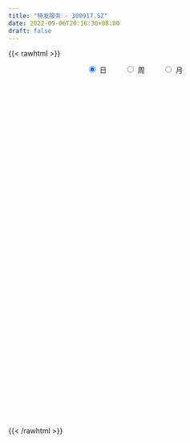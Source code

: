 ```yaml
---
title: "特发服务 - 300917.SZ"
date: 2022-09-06T20:16:30+08:00
draft: false
---
```

{{< rawhtml >}}
    <div style="text-align: center">
        <label style="padding: 1rem;"><input style="margin-right: .5rem" type="radio" name="period" value="D" checked onclick="period_change(this)">日</label>
        <label style="padding: 1rem;"><input style="margin-right: .5rem" type="radio" name="period" value="W" onclick="period_change(this)">周</label>
        <label style="padding: 1rem;"><input style="margin-right: .5rem" type="radio" name="period" value="M" onclick="period_change(this)">月</label>
    </div>
    <div id="chart" style="height: 700px;"></div> 
    <script type="text/javascript">
        const D_v = [149852.72,125449.83,133737.0,166623.01,132552.68,150140.14,136736.15,92872.8,77344.9,71002.06,79070.12,82969.27,68356.64,53607.72,44166.49,32306.89,52318.57,39764.87,59816.01,54513.5,84319.67,58127.3,42426.24,26693.06,22911.86,19265.62,17609.65,18397.94,24269.58,31332.61,26311.81,21229.95,19547.05,29163.17,16478.02,13201.87,12111.95,19483.02,16886.35,16068.05,19107.8,13057.42,77262.16,95841.38,58602.09,44406.58,32228.72,41793.55,26803.06,40411.39,51395.95,37133.13,18996.76,30351.14,20124.13,37331.69,45916.11,33187.83,30072.59,33635.73,21796.41,14360.79,10352.55,14223.94,14378.22,22966.81,28866.59,20667.44,26605.0,16814.11,33209.76,41438.41,23997.59,17831.0,12366.33,9406.86,13297.12,15045.39,10295.15,24108.52,31590.65,12586.83,20628.81,15912.7,8027.22,6696.0,7298.67,7547.48,7490.35,9867.22,13547.0,4881.0,4611.35,16891.04,18284.18,11247.96,7185.78,8822.0,7927.0,5881.0,5745.3,5248.87,6776.11,7774.66,12929.0,7900.47,5597.52,6845.92,5209.62,5012.32,4414.09,10620.18,6992.64,10461.8,11159.34,10363.06,5504.06,5443.66,5205.4,25535.91,16597.19,16922.59,10066.3,5782.09,5368.17,7689.0,6545.7,12192.21,10954.31,4432.95,7443.74,6230.12,9424.02,5460.67,8322.87,5238.18,6944.2,5658.62,5078.11,7434.88,4739.8,3657.03,11775.02,6665.9,7085.5,10006.56,6336.2,3957.21,3861.33,5937.29,17932.65,11056.82,32251.74,30607.41,24244.67,16430.03,45813.58,33795.92,19630.36,11409.52,15880.8,13144.22,8837.37,10144.99,7186.64,7120.56,5254.8,5022.59,7104.4,7050.83,8550.51,15100.13,19382.03,11079.28,10135.31,14732.38,9751.35,7860.17,6852.55,9899.36,11129.26,5456.26,6149.8,5337.91,5522.94,9884.49,6705.85,5890.06,8230.01,6057.61,4758.1,5737.65,5556.72,13807.54,8491.98,7412.63,9494.13,8898.53,6783.07,2435.8,7782.71,34064.33,23796.15,14381.11,5977.58,5077.5,6190.16,4445.06,5045.72,4745.41,3631.82,5264.41,6311.68,8550.21,11711.54,80287.74,98850.72,66987.19,48763.59,38240.09,32534.97,64306.3,40755.54,33121.03,55935.24,38156.55,25059.71,25433.23,22597.3,25401.35,52911.91,30887.81,43993.96,73852.65,58592.83,35450.93,28460.01,31834.49,26346.84,37515.55,30543.16,22105.28,26407.27,81753.07,108655.13,74223.04,48081.36,41173.77,31439.92,19574.24,36779.44,40637.95,37429.46,50878.63,37912.47,64317.55,49573.96,40951.27,28544.63,51879.2,35832.35,21084.95,36050.91,24955.7,38744.58,31269.67,15132.55,15208.94,12009.09,14308.0,12558.25,11092.65,11803.74,23868.27,19207.34,61202.13,42744.3,21018.29,21228.27,17775.5,28485.74,34162.89,27884.14,17550.7,33189.49,13751.54,10553.85,10387.49,14842.21,23773.82,17765.22,18131.85,17354.29,16646.85,14123.42,12758.36,11339.7,13768.03,19427.07,84036.17,110836.28,96841.25,167248.58,200973.47,162229.41,131765.52,159634.52,119832.56,193736.43,224277.89,174877.55,159327.57,117188.69,136019.05,120350.44,112300.51,111677.28,128978.68,120918.7,121467.47,97535.29,107973.34,71897.61,67128.27,66985.16,86945.17,83242.16,142555.09,136337.14,122906.91,82459.58,68316.89,90993.89,107477.63,80230.82,150393.14,181494.07,119435.25,93591.38,146042.34,99757.06,76663.25,93027.23,62091.0,66608.56,85657.0,68182.65,78805.52,99299.36,78551.59,53143.95,93073.37,69594.6,96839.19,58999.7,62172.16,48124.34,79041.43,70470.45,74813.32,93121.54,135791.16,93498.43,100833.38,89742.35,85573.68,78568.25,201614.5,155129.62,101913.18,75645.99,79167.71,80856.7,65180.09,49598.1,47038.78,62020.08,105991.71,82693.43,90080.76,62194.17,48817.44,42864.48,40638.21,66695.22,69949.55,102637.39,73241.96,63999.6,46651.67,51771.36,46488.85,28851.86,29676.53,26125.59,37469.97,33316.33,28785.24,28808.85,44333.96,28484.24,72403.47,51583.64,50884.8,44995.78,54849.8,39093.34,29992.51,24412.68,25033.54,22754.43,24325.06,33829.71,84073.13,53070.65,35700.7,73793.91]
const D_histogram = [0.0,-0.5552136752,-0.7579683931,0.0013453566,-0.1503305985,0.2099859449,-0.0541518237,-0.2866442709,-0.5292189199,-0.5599740127,-0.4965576659,-0.3865199457,-0.4972080829,-0.5370052241,-0.6630761811,-0.7221444968,-0.7108619473,-0.6257381414,-0.4431231991,-0.2169001837,0.0948521557,0.1660470208,0.1104342863,0.0635202838,-0.0305101789,-0.1222701361,-0.1347659608,-0.188515788,-0.1308584104,0.0258114345,0.0473683692,0.0423515645,-0.0378669345,-0.0817950028,-0.1987669253,-0.2643153463,-0.2718959224,-0.1304453726,0.0136961,0.1047117692,0.233362383,0.276217631,0.7397780324,0.8979532485,0.8696967627,0.7368510676,0.6413764662,0.5900992211,0.5161747976,0.4581959304,0.4256081653,0.2214112001,0.1100292526,0.1389912034,0.1085786949,0.2012042096,0.3407445171,0.3752395742,0.3501652417,0.4133529314,0.3495557466,0.2342416137,0.1483082733,0.1060168167,0.0898637183,0.0766957051,0.1469626024,0.1621218055,0.2066704117,0.1998248241,0.2959632147,0.308622284,0.2669529335,0.1621750397,0.0306230539,-0.0560008469,-0.1870154623,-0.1592314336,-0.1070375453,0.0422031567,0.1964880398,0.2866865626,0.3364406373,0.4085240393,0.3584288037,0.2909994058,0.156864554,0.0341809551,-0.0794390852,-0.0772182624,-0.1893168091,-0.2780540867,-0.3168691752,-0.2380359031,-0.2115828708,-0.1461130928,-0.119275991,-0.0960900877,-0.1355395469,-0.194001764,-0.2251360624,-0.2057258536,-0.1411440652,-0.1604415992,-0.2149813639,-0.2684777498,-0.2528098649,-0.2897627823,-0.2658405789,-0.2643997701,-0.2254686419,-0.7701958828,-1.101606039,-1.3024036872,-1.317220277,-1.2282812136,-1.1253125493,-1.0157451989,-0.8722853475,-0.6652513729,-0.5113083298,-0.3267086207,-0.2230855533,-0.1298301702,-0.041922153,0.024719795,0.0629955808,0.1304815472,0.1269250998,0.1336209814,0.186292394,0.2288567664,0.2048974389,0.2344814723,0.2400188049,0.2628319889,0.251920555,0.2147635885,0.2111161949,0.2371164513,0.2376762094,0.2363973632,0.3036937874,0.3318943434,0.2465635697,0.1029192429,0.0014963934,-0.0362406773,-0.0434870759,0.011614307,0.1654204051,0.22459593,0.4148505645,0.5365833712,0.6230798459,0.6145279104,0.7228622513,0.6641975584,0.56049664,0.4435755791,0.3056176399,0.2650324037,0.1848937118,0.0582162072,0.0071562362,0.0061522079,0.002099347,-0.0132294399,-0.0456410487,-0.0984439235,-0.0927503609,-0.016656072,0.0976984726,0.1436626292,0.139556826,0.1499140147,0.1397337524,0.1022181358,0.0863171484,0.108851326,0.057681875,0.0056251707,-0.0589496319,-0.1221074702,-0.1635572677,-0.1384392843,-0.1562002402,-0.2135897,-0.1825558921,-0.20069547,-0.1640083252,-0.1219478407,-0.0733409742,0.0325095119,0.085015097,0.0781645765,0.1089584283,0.0817123608,0.0263499841,-0.0106078349,0.0176238412,0.1254000388,0.0875591215,-0.007858832,-0.0692510606,-0.0887097356,-0.105551917,-0.094741773,-0.0982210923,-0.0674926783,-0.0397548834,-0.0292948883,0.0100592835,0.050759765,0.1111146381,0.4535109493,0.7175773902,0.8347450963,0.8377549576,0.7422568096,0.5710993978,0.583552752,0.4800015039,0.3897617351,0.4246647805,0.3539651801,0.2716676264,0.1296361444,0.0606992667,0.005952395,0.1097365257,0.039159982,0.0205376607,0.2370724605,0.238110589,0.1851690658,0.0528841392,-0.1357193441,-0.2345541747,-0.2452428292,-0.3584698762,-0.4768829424,-0.5631724117,-0.2438053127,0.1075023409,0.1634164314,0.0921449482,0.0557248986,-0.0030174748,-0.0911719211,-0.0812513722,-0.0452938946,0.0109448986,0.0781989049,-0.0064236871,0.0409347551,-0.0785339127,-0.1684895137,-0.2412290197,-0.2215955028,-0.2977509184,-0.3233368318,-0.4102368741,-0.4196724096,-0.4390921522,-0.5495430304,-0.5689708865,-0.6119949986,-0.6304206397,-0.6495327996,-0.6212824071,-0.5002315012,-0.356214893,-0.2204959463,-0.0991425763,0.0587634582,0.0378008441,-0.0221464744,-0.0165436138,-0.0313761331,0.0235185148,0.1000402295,0.0812169954,0.0793780495,0.0057752221,-0.027914164,-0.0615603218,-0.0460502181,-0.0227742119,0.0367480605,0.0181437525,-0.0178623886,-0.1119870493,-0.1952302026,-0.1832431855,-0.1692143709,-0.1906316055,-0.2914207728,-0.2471107035,0.0982598085,0.3293735459,0.5200414656,0.9862466992,1.3859534583,1.5590475918,1.5225948657,1.5070434079,1.2390440614,1.4354134251,1.6520893106,1.6461980368,1.6052146432,1.2605664529,1.0758237279,0.5109721979,0.0579627003,-0.2209207242,-0.2077017905,-0.2885869827,-0.6130953958,-0.7942866509,-1.0332467856,-1.2514140134,-1.3758893672,-1.4836716434,-1.4462385113,-1.3828235816,-1.0869544648,-0.8294514649,-0.5788859002,-0.546148066,-0.4621497144,-0.3040617221,-0.2258308485,-0.2644186346,0.1382170695,0.430306042,0.4504663454,0.4787074754,0.5687924204,0.5193133836,0.4724750521,0.2276446991,0.0924796395,-0.0889662807,-0.1282469912,-0.2222122919,-0.2039835142,-0.1076280284,-0.2045117527,-0.2446614493,-0.1380989817,-0.1318373518,-0.0787037232,-0.0396409095,-0.0879359943,-0.1537916468,-0.1636716515,-0.6947044426,-1.0322068808,-1.1307221736,-1.0774470645,-1.0723212884,-0.9337405566,-0.7932304879,-0.6340946265,-0.4829449467,-0.1419598199,0.0834789816,0.1861968468,0.201081173,0.243913889,0.1585112567,0.1238460112,0.1033716169,0.0632733448,0.0900523843,0.1520343649,0.1552657789,0.0101074627,0.0016132102,-0.0209747809,-0.0435064291,-0.0806768725,-0.0221437753,0.0231570852,0.136232437,0.1559995713,0.1650307433,0.1262781265,0.0408120969,-0.1320870539,-0.2387419672,-0.2396670338,-0.1909587068,-0.1202792107,-0.0654248491,-0.0340648177,0.0269518365,0.1007439582,0.1280296203,0.2048540259,0.2514364695,0.2486072384,0.2469364222,0.2697671592,0.2557273617,0.2104346663,0.1729750202,0.1030656542,0.0781504233,0.095966331,0.0800621952,0.1438679647,0.1448334454,0.1634670311,0.2262868035]
const D_fast = [0.0,-0.694017094,-1.0862639102,-0.3266138213,-0.5158724261,-0.1030593965,-0.3807351209,-0.6848886358,-1.0597680149,-1.2305166109,-1.2912396805,-1.2778319467,-1.5128221046,-1.6868705519,-1.9787105542,-2.2183149941,-2.3847479314,-2.4560586609,-2.3842245183,-2.2122265488,-1.8767611705,-1.7640545502,-1.7920587132,-1.8230926447,-1.9247506521,-2.0470781434,-2.0932654582,-2.1941442325,-2.1692014575,-2.0060787539,-1.9726797269,-1.9671086404,-2.0567938731,-2.1211706922,-2.2878343459,-2.4194616035,-2.4950161602,-2.3861769536,-2.238611456,-2.1214178444,-1.9344266349,-1.8225169791,-1.1740120696,-0.7913485414,-0.6021808365,-0.5508137647,-0.4859442496,-0.3896966893,-0.3345774135,-0.278007298,-0.2041930219,-0.353037187,-0.4369118214,-0.3732020697,-0.3764699045,-0.2335433375,-0.0088169007,0.11948805,0.181955028,0.3484809505,0.3720727024,0.3153189729,0.2664627008,0.2506754483,0.2569882796,0.2629941926,0.3700017405,0.425691395,0.5219076041,0.5650182226,0.7351474168,0.8249620572,0.85003094,0.7857968061,0.6619005838,0.5612764713,0.3835079904,0.3714841607,0.3969186626,0.5567101538,0.7601170468,0.9219872103,1.0558514443,1.2300658561,1.2695778215,1.274898275,1.1799795617,1.0658412015,0.93236139,0.9152776472,0.7558498983,0.597599099,0.4795667167,0.498891013,0.4724483276,0.5013898324,0.4984079364,0.4975713178,0.4242369719,0.3172743138,0.2298559997,0.1978347451,0.2271305172,0.1677225835,0.0594374777,-0.0611783456,-0.1087129269,-0.2181065399,-0.2606444812,-0.3253036149,-0.3427396471,-1.0800158588,-1.6868275247,-2.2132260947,-2.5573477538,-2.7754789938,-2.9538384668,-3.0982074161,-3.1728189016,-3.1320977703,-3.1059818096,-3.0030592556,-2.9552075766,-2.894409736,-2.816982257,-2.7441603604,-2.6901356794,-2.5900293261,-2.5618544986,-2.5217533717,-2.4225088606,-2.3227302965,-2.2954652643,-2.2072608628,-2.141718829,-2.0531976478,-2.0011289429,-1.9845950124,-1.9354633572,-1.850183988,-1.7902051775,-1.732384683,-1.5891648119,-1.4779906701,-1.5016805513,-1.6195950673,-1.7206438185,-1.7674410586,-1.7855592261,-1.7275542665,-1.5323930671,-1.4170685598,-1.1231012841,-0.8672226347,-0.6249561984,-0.4798761563,-0.1908262526,-0.083441556,-0.0470183144,-0.0530454804,-0.1145990097,-0.088926145,-0.1228414089,-0.2349648617,-0.2842357736,-0.2837017499,-0.2872297741,-0.3058659209,-0.3496877919,-0.4271016476,-0.4445956753,-0.3726654044,-0.2338862416,-0.1520064276,-0.1212230243,-0.073387332,-0.0486341562,-0.0605952389,-0.0549169391,-0.00516993,-0.0419189123,-0.0925693239,-0.1718815344,-0.2655662403,-0.3479053547,-0.3573971924,-0.4142082084,-0.5249950932,-0.5396002582,-0.6079137037,-0.6122286401,-0.6006551158,-0.5703834929,-0.4564056288,-0.3826462695,-0.3699556459,-0.3119221869,-0.3187401643,-0.3675150449,-0.4071248227,-0.3744871862,-0.2353609789,-0.2513121159,-0.3486947774,-0.4273997711,-0.46903588,-0.5122660407,-0.5251413399,-0.5531759323,-0.5393206878,-0.5215216138,-0.5183853408,-0.4765163481,-0.4231259254,-0.3349923927,0.1207816558,0.5642424442,0.8900964244,1.1025450251,1.1926110795,1.1642285172,1.3225700594,1.3390191872,1.3462198522,1.4872890928,1.5050807873,1.4907001402,1.3810776943,1.3273156333,1.2740568604,1.4052751225,1.3444885743,1.3310006682,1.6068035831,1.6673693588,1.6607201021,1.5416562103,1.319122891,1.1616495167,1.0896501549,0.8868056389,0.6491718371,0.4220892648,0.6805050356,1.0586882745,1.1554564728,1.1072212267,1.0847324017,1.0252356596,0.9142882331,0.9038959389,0.9285299428,0.9875049608,1.0743086932,0.9880801794,1.0456723104,0.9065701645,0.7744921851,0.6414454241,0.6056800653,0.4550869202,0.3486667988,0.1592075379,0.0448539001,-0.0843388806,-0.3321755164,-0.4938460941,-0.6898689559,-0.8658997569,-1.0473951167,-1.174465326,-1.1784722953,-1.1235094104,-1.0429144503,-0.9463467243,-0.7737498253,-0.7852622284,-0.8507461655,-0.8492792084,-0.8719557609,-0.8111814843,-0.7096497123,-0.7081686975,-0.690163131,-0.7623221529,-0.80299008,-0.8520263183,-0.8480287691,-0.8304463159,-0.7617370284,-0.7758053983,-0.8162771365,-0.9383985595,-1.0704492635,-1.1042730428,-1.1325478209,-1.2016229569,-1.3752673174,-1.3927349239,-1.0227994598,-0.7093423359,-0.3886640499,0.3241028586,1.0702979822,1.6331540137,1.9773500041,2.3385593982,2.3803210671,2.935543787,3.5652420001,3.9709002355,4.3312205027,4.3017139257,4.3859271326,3.9488186522,3.5102998296,3.1761862241,3.1374797101,2.9844477722,2.5066655101,2.1269025924,1.6296307612,1.0986100301,0.6301623345,0.1514621475,-0.1726643483,-0.454955314,-0.4308248134,-0.3806846798,-0.2748405901,-0.3786397724,-0.4101788494,-0.3281062876,-0.3063331261,-0.4110255709,0.0261644006,0.4258298836,0.5586067734,0.7065247722,0.9388078223,1.0191571314,1.090437563,0.9025183847,0.7904732349,0.5867857445,0.5154432863,0.3659249127,0.3331578118,0.4026062905,0.254594628,0.153279569,0.2253172913,0.1986195832,0.232077281,0.2612298673,0.190950784,0.0866472197,0.0358493022,-0.6688595996,-1.2644137579,-1.6456095942,-1.8616962511,-2.1246507972,-2.2195052045,-2.2773027578,-2.276690553,-2.2462771099,-1.9407819381,-1.6944733911,-1.5452063142,-1.4800516948,-1.3762405065,-1.4220153247,-1.4257190674,-1.4203505574,-1.4446304933,-1.3953383578,-1.2953477859,-1.2532999272,-1.3959313778,-1.4040223277,-1.431854014,-1.4652622695,-1.522601931,-1.4696047777,-1.4185146458,-1.2713811848,-1.2126141576,-1.1623252998,-1.1695083849,-1.2447713903,-1.4506923046,-1.6170327098,-1.6778745348,-1.6769058845,-1.6362961911,-1.5977980417,-1.5749542147,-1.5071996014,-1.4082214902,-1.348928423,-1.2208905109,-1.11144895,-1.0521263715,-0.9920630821,-0.9017905553,-0.8518985124,-0.8445825412,-0.8387984323,-0.8829413848,-0.8883190098,-0.8465115193,-0.8424001064,-0.7426273457,-0.7054535036,-0.6459531601,-0.5265616868]
const D_slow = [0.0,-0.1388034188,-0.3282955171,-0.3279591779,-0.3655418276,-0.3130453414,-0.3265832973,-0.398244365,-0.530549095,-0.6705425982,-0.7946820146,-0.8913120011,-1.0156140218,-1.1498653278,-1.3156343731,-1.4961704973,-1.6738859841,-1.8303205195,-1.9411013192,-1.9953263651,-1.9716133262,-1.930101571,-1.9024929994,-1.8866129285,-1.8942404732,-1.9248080072,-1.9584994974,-2.0056284445,-2.0383430471,-2.0318901884,-2.0200480961,-2.009460205,-2.0189269386,-2.0393756893,-2.0890674206,-2.1551462572,-2.2231202378,-2.255731581,-2.252307556,-2.2261296137,-2.1677890179,-2.0987346101,-1.913790102,-1.6893017899,-1.4718775992,-1.2876648323,-1.1273207158,-0.9797959105,-0.8507522111,-0.7362032285,-0.6298011872,-0.5744483871,-0.546941074,-0.5121932731,-0.4850485994,-0.434747547,-0.3495614178,-0.2557515242,-0.1682102138,-0.0648719809,0.0225169557,0.0810773592,0.1181544275,0.1446586317,0.1671245613,0.1862984875,0.2230391381,0.2635695895,0.3152371924,0.3651933984,0.4391842021,0.5163397731,0.5830780065,0.6236217664,0.6312775299,0.6172773182,0.5705234526,0.5307155942,0.5039562079,0.5145069971,0.563629007,0.6353006477,0.719410807,0.8215418168,0.9111490178,0.9838988692,1.0231150077,1.0316602465,1.0118004752,0.9924959096,0.9451667073,0.8756531856,0.7964358918,0.7369269161,0.6840311984,0.6475029252,0.6176839274,0.5936614055,0.5597765188,0.5112760778,0.4549920622,0.4035605988,0.3682745825,0.3281641827,0.2744188417,0.2072994042,0.144096938,0.0716562424,0.0051960977,-0.0609038448,-0.1172710053,-0.309819976,-0.5852214857,-0.9108224075,-1.2401274768,-1.5471977802,-1.8285259175,-2.0824622172,-2.3005335541,-2.4668463973,-2.5946734798,-2.676350635,-2.7321220233,-2.7645795658,-2.7750601041,-2.7688801553,-2.7531312601,-2.7205108733,-2.6887795984,-2.655374353,-2.6088012545,-2.5515870629,-2.5003627032,-2.4417423351,-2.3817376339,-2.3160296367,-2.2530494979,-2.1993586008,-2.1465795521,-2.0873004393,-2.0278813869,-1.9687820461,-1.8928585993,-1.8098850134,-1.748244121,-1.7225143103,-1.7221402119,-1.7312003813,-1.7420721502,-1.7391685735,-1.6978134722,-1.6416644897,-1.5379518486,-1.4038060058,-1.2480360443,-1.0944040667,-0.9136885039,-0.7476391143,-0.6075149543,-0.4966210595,-0.4202166496,-0.3539585487,-0.3077351207,-0.2931810689,-0.2913920098,-0.2898539579,-0.2893291211,-0.2926364811,-0.3040467432,-0.3286577241,-0.3518453143,-0.3560093323,-0.3315847142,-0.2956690569,-0.2607798504,-0.2233013467,-0.1883679086,-0.1628133747,-0.1412340875,-0.114021256,-0.0996007873,-0.0981944946,-0.1129319026,-0.1434587701,-0.184348087,-0.2189579081,-0.2580079682,-0.3114053932,-0.3570443662,-0.4072182337,-0.448220315,-0.4787072751,-0.4970425187,-0.4889151407,-0.4676613665,-0.4481202223,-0.4208806153,-0.4004525251,-0.393865029,-0.3965169878,-0.3921110275,-0.3607610178,-0.3388712374,-0.3408359454,-0.3581487105,-0.3803261444,-0.4067141237,-0.4303995669,-0.45495484,-0.4718280096,-0.4817667304,-0.4890904525,-0.4865756316,-0.4738856904,-0.4461070308,-0.3327292935,-0.1533349459,0.0553513281,0.2647900675,0.4503542699,0.5931291194,0.7390173074,0.8590176833,0.9564581171,1.0626243122,1.1511156073,1.2190325139,1.2514415499,1.2666163666,1.2681044654,1.2955385968,1.3053285923,1.3104630075,1.3697311226,1.4292587698,1.4755510363,1.4887720711,1.4548422351,1.3962036914,1.3348929841,1.2452755151,1.1260547795,0.9852616765,0.9243103484,0.9511859336,0.9920400414,1.0150762785,1.0290075031,1.0282531344,1.0054601541,0.9851473111,0.9738238374,0.9765600621,0.9961097883,0.9945038665,1.0047375553,0.9851040772,0.9429816987,0.8826744438,0.8272755681,0.7528378385,0.6720036306,0.569444412,0.4645263097,0.3547532716,0.217367514,0.0751247924,-0.0778739573,-0.2354791172,-0.3978623171,-0.5531829189,-0.6782407942,-0.7672945174,-0.822418504,-0.8472041481,-0.8325132835,-0.8230630725,-0.8285996911,-0.8327355945,-0.8405796278,-0.8346999991,-0.8096899418,-0.7893856929,-0.7695411805,-0.768097375,-0.775075916,-0.7904659965,-0.801978551,-0.807672104,-0.7984850889,-0.7939491508,-0.7984147479,-0.8264115102,-0.8752190609,-0.9210298573,-0.96333345,-1.0109913514,-1.0838465446,-1.1456242204,-1.1210592683,-1.0387158818,-0.9087055154,-0.6621438406,-0.3156554761,0.0741064219,0.4547551383,0.8315159903,1.1412770057,1.5001303619,1.9131526896,2.3247021988,2.7260058595,3.0411474728,3.3101034047,3.4378464542,3.4523371293,3.3971069483,3.3451815006,3.2730347549,3.119760906,2.9211892433,2.6628775469,2.3500240435,2.0060517017,1.6351337909,1.273574163,0.9278682676,0.6561296514,0.4487667852,0.3040453101,0.1675082936,0.051970865,-0.0240445655,-0.0805022776,-0.1466069363,-0.1120526689,-0.0044761584,0.108140428,0.2278172968,0.3700154019,0.4998437478,0.6179625108,0.6748736856,0.6979935955,0.6757520253,0.6436902775,0.5881372045,0.537141326,0.5102343189,0.4591063807,0.3979410184,0.363416273,0.330456935,0.3107810042,0.3008707768,0.2788867783,0.2404388666,0.1995209537,0.025844843,-0.2322068772,-0.5148874206,-0.7842491867,-1.0523295088,-1.2857646479,-1.4840722699,-1.6425959265,-1.7633321632,-1.7988221182,-1.7779523727,-1.731403161,-1.6811328678,-1.6201543955,-1.5805265814,-1.5495650786,-1.5237221743,-1.5079038381,-1.4853907421,-1.4473821508,-1.4085657061,-1.4060388405,-1.4056355379,-1.4108792331,-1.4217558404,-1.4419250585,-1.4474610023,-1.441671731,-1.4076136218,-1.3686137289,-1.3273560431,-1.2957865115,-1.2855834872,-1.3186052507,-1.3782907425,-1.438207501,-1.4859471777,-1.5160169803,-1.5323731926,-1.540889397,-1.5341514379,-1.5089654484,-1.4769580433,-1.4257445368,-1.3628854195,-1.3007336099,-1.2389995043,-1.1715577145,-1.1076258741,-1.0550172075,-1.0117734525,-0.9860070389,-0.9664694331,-0.9424778504,-0.9224623016,-0.8864953104,-0.850286949,-0.8094201913,-0.7528484904]
const D_data = [['2020-12-21', 50.0, 47.6, 46.46, 51.6],['2020-12-22', 43.0, 38.9, 38.9, 43.8],['2020-12-23', 37.0, 40.7, 36.77, 42.9],['2020-12-24', 40.1, 53.92, 40.1, 54.2],['2020-12-25', 51.01, 44.04, 43.8, 51.88],['2020-12-28', 43.2, 51.0, 42.03, 52.5],['2020-12-29', 51.08, 43.45, 43.15, 51.09],['2020-12-30', 42.18, 42.31, 42.18, 45.66],['2020-12-31', 42.32, 40.5, 40.28, 43.36],['2021-01-04', 42.0, 41.89, 40.54, 43.3],['2021-01-05', 40.92, 42.63, 40.02, 43.83],['2021-01-06', 43.0, 43.21, 43.0, 46.52],['2021-01-07', 41.8, 39.95, 39.69, 42.5],['2021-01-08', 39.79, 39.86, 37.68, 41.43],['2021-01-11', 39.4, 37.67, 37.57, 39.78],['2021-01-12', 37.4, 37.25, 36.91, 38.46],['2021-01-13', 36.88, 37.2, 34.21, 37.58],['2021-01-14', 36.28, 37.6, 35.72, 38.34],['2021-01-15', 36.9, 38.85, 36.8, 41.8],['2021-01-18', 38.3, 39.96, 38.26, 41.88],['2021-01-19', 39.7, 42.16, 39.3, 46.0],['2021-01-20', 41.5, 40.01, 39.16, 41.8],['2021-01-21', 39.5, 38.3, 38.17, 39.74],['2021-01-22', 37.86, 37.93, 37.55, 38.96],['2021-01-25', 37.59, 36.7, 36.0, 37.59],['2021-01-26', 36.64, 35.89, 35.78, 37.6],['2021-01-27', 35.78, 36.22, 35.17, 36.7],['2021-01-28', 35.8, 35.11, 34.97, 36.2],['2021-01-29', 35.23, 36.1, 34.13, 37.96],['2021-02-01', 35.99, 37.59, 35.78, 38.2],['2021-02-02', 37.3, 36.12, 35.9, 38.29],['2021-02-03', 35.53, 35.58, 34.71, 36.34],['2021-02-04', 34.91, 34.12, 34.01, 35.75],['2021-02-05', 33.9, 33.9, 32.18, 35.88],['2021-02-08', 32.78, 32.14, 32.14, 33.76],['2021-02-09', 31.9, 31.8, 31.71, 32.69],['2021-02-10', 31.9, 31.8, 31.71, 32.3],['2021-02-18', 32.0, 33.55, 32.0, 34.22],['2021-02-19', 34.88, 33.99, 33.68, 34.88],['2021-02-22', 33.94, 33.69, 33.6, 34.78],['2021-02-23', 33.41, 34.58, 33.31, 35.15],['2021-02-24', 34.21, 33.87, 33.76, 34.84],['2021-02-25', 33.69, 40.64, 33.69, 40.64],['2021-02-26', 39.35, 38.9, 38.61, 43.5],['2021-03-01', 37.01, 37.4, 36.75, 38.67],['2021-03-02', 37.5, 36.1, 35.62, 37.85],['2021-03-03', 35.88, 36.33, 35.0, 36.6],['2021-03-04', 35.9, 36.83, 35.52, 37.78],['2021-03-05', 36.0, 36.52, 35.3, 36.52],['2021-03-08', 36.26, 36.64, 36.21, 38.8],['2021-03-09', 36.64, 36.97, 36.4, 39.5],['2021-03-10', 36.11, 34.35, 34.07, 36.56],['2021-03-11', 34.23, 34.71, 33.69, 34.98],['2021-03-12', 34.6, 36.27, 34.24, 37.25],['2021-03-15', 35.34, 35.55, 35.31, 37.17],['2021-03-16', 35.55, 37.32, 35.55, 38.8],['2021-03-17', 37.2, 38.7, 36.89, 40.28],['2021-03-18', 38.46, 38.1, 37.49, 39.17],['2021-03-19', 37.9, 37.64, 37.01, 38.9],['2021-03-22', 37.58, 39.14, 37.23, 39.68],['2021-03-23', 38.82, 37.85, 37.15, 39.48],['2021-03-24', 37.3, 36.96, 36.34, 37.95],['2021-03-25', 36.78, 36.95, 36.1, 37.27],['2021-03-26', 36.95, 37.27, 36.58, 37.75],['2021-03-29', 36.99, 37.54, 36.3, 37.75],['2021-03-30', 37.58, 37.59, 37.27, 38.8],['2021-03-31', 37.01, 38.91, 36.18, 39.0],['2021-04-01', 38.37, 38.61, 37.7, 39.02],['2021-04-02', 38.65, 39.33, 38.42, 39.95],['2021-04-06', 39.22, 39.0, 38.4, 39.3],['2021-04-07', 38.83, 40.79, 38.58, 41.35],['2021-04-08', 40.7, 40.35, 40.0, 42.8],['2021-04-09', 40.02, 39.9, 39.62, 41.04],['2021-04-12', 40.02, 38.97, 38.75, 40.8],['2021-04-13', 38.86, 38.16, 37.82, 38.99],['2021-04-14', 38.13, 38.21, 37.82, 38.66],['2021-04-15', 38.06, 37.05, 36.91, 38.28],['2021-04-16', 37.02, 38.7, 37.0, 39.18],['2021-04-19', 38.55, 39.19, 38.35, 39.48],['2021-04-20', 38.8, 41.0, 38.8, 41.59],['2021-04-21', 40.43, 42.06, 40.43, 44.23],['2021-04-22', 42.88, 42.2, 41.72, 43.12],['2021-04-23', 42.0, 42.42, 41.31, 44.46],['2021-04-26', 44.0, 43.44, 41.3, 44.02],['2021-04-27', 42.99, 42.4, 41.89, 43.0],['2021-04-28', 42.34, 42.26, 41.55, 43.43],['2021-04-29', 42.3, 41.2, 41.0, 42.59],['2021-04-30', 41.62, 40.87, 40.31, 42.92],['2021-05-06', 40.98, 40.47, 39.75, 41.8],['2021-05-07', 40.11, 41.7, 39.75, 42.5],['2021-05-10', 41.8, 40.0, 39.27, 42.4],['2021-05-11', 39.31, 39.69, 39.0, 40.4],['2021-05-12', 39.58, 39.85, 38.6, 40.1],['2021-05-13', 39.95, 41.32, 39.05, 42.98],['2021-05-14', 40.88, 40.87, 39.66, 42.39],['2021-05-17', 40.82, 41.56, 40.36, 42.08],['2021-05-18', 41.0, 41.31, 41.0, 42.18],['2021-05-19', 41.44, 41.4, 40.63, 42.42],['2021-05-20', 40.8, 40.56, 39.72, 41.94],['2021-05-21', 40.56, 40.0, 39.91, 41.48],['2021-05-24', 39.5, 40.0, 39.5, 41.0],['2021-05-25', 39.99, 40.49, 39.08, 40.68],['2021-05-26', 40.26, 41.2, 39.89, 41.48],['2021-05-27', 41.0, 40.2, 40.12, 41.4],['2021-05-28', 40.02, 39.45, 38.6, 40.49],['2021-05-31', 39.28, 39.01, 38.74, 39.65],['2021-06-01', 39.28, 39.59, 39.16, 39.75],['2021-06-02', 39.38, 38.67, 38.56, 39.8],['2021-06-03', 38.5, 39.18, 38.4, 39.66],['2021-06-04', 39.18, 38.75, 38.41, 39.38],['2021-06-07', 38.4, 39.12, 38.4, 39.3],['2021-06-08', 29.83, 30.0, 29.66, 30.86],['2021-06-09', 29.88, 29.48, 29.13, 30.15],['2021-06-10', 29.4, 28.6, 28.41, 29.4],['2021-06-11', 28.79, 29.14, 28.3, 29.34],['2021-06-15', 28.98, 29.42, 28.4, 29.85],['2021-06-16', 29.7, 28.93, 28.67, 29.7],['2021-06-17', 29.0, 28.45, 28.4, 29.27],['2021-06-18', 28.39, 28.49, 27.75, 28.65],['2021-06-21', 29.75, 29.28, 29.12, 31.48],['2021-06-22', 28.66, 28.76, 28.5, 29.2],['2021-06-23', 28.49, 29.35, 28.2, 29.65],['2021-06-24', 29.0, 28.51, 28.4, 29.27],['2021-06-25', 28.5, 28.38, 28.2, 28.73],['2021-06-28', 28.32, 28.34, 28.1, 28.68],['2021-06-29', 28.27, 28.09, 28.0, 28.7],['2021-06-30', 28.09, 27.66, 27.65, 28.48],['2021-07-01', 27.69, 28.0, 27.06, 28.98],['2021-07-02', 27.61, 27.0, 26.62, 27.8],['2021-07-05', 27.01, 26.86, 26.73, 27.09],['2021-07-06', 26.77, 27.35, 26.68, 27.77],['2021-07-07', 26.99, 27.28, 26.98, 27.38],['2021-07-08', 27.4, 26.31, 26.05, 27.4],['2021-07-09', 26.18, 26.82, 26.1, 26.99],['2021-07-12', 27.0, 26.46, 26.28, 27.18],['2021-07-13', 26.29, 26.62, 26.22, 26.77],['2021-07-14', 26.39, 26.11, 26.05, 26.58],['2021-07-15', 26.0, 25.52, 25.4, 26.2],['2021-07-16', 25.42, 25.69, 25.4, 26.15],['2021-07-19', 25.43, 26.0, 25.2, 26.05],['2021-07-20', 25.55, 25.65, 25.49, 26.2],['2021-07-21', 25.54, 25.53, 25.45, 25.87],['2021-07-22', 25.41, 26.51, 25.41, 27.47],['2021-07-23', 26.29, 26.27, 26.25, 26.81],['2021-07-26', 26.02, 24.67, 24.41, 26.03],['2021-07-27', 24.67, 23.21, 23.0, 24.89],['2021-07-28', 23.65, 22.87, 22.07, 23.8],['2021-07-29', 22.95, 23.03, 22.93, 23.34],['2021-07-30', 23.19, 23.01, 22.76, 23.29],['2021-08-02', 23.01, 23.66, 22.43, 23.81],['2021-08-03', 23.21, 25.29, 23.21, 27.69],['2021-08-04', 24.44, 24.6, 24.14, 24.98],['2021-08-05', 24.61, 26.95, 24.61, 28.7],['2021-08-06', 26.01, 27.11, 25.0, 27.78],['2021-08-09', 27.14, 27.51, 26.25, 28.49],['2021-08-10', 27.03, 26.86, 26.63, 27.44],['2021-08-11', 26.59, 28.99, 26.59, 32.0],['2021-08-12', 28.2, 27.47, 27.02, 28.88],['2021-08-13', 27.1, 26.86, 26.27, 27.3],['2021-08-16', 26.6, 26.42, 26.42, 27.21],['2021-08-17', 26.06, 25.7, 25.63, 27.0],['2021-08-18', 25.79, 26.61, 25.4, 26.72],['2021-08-19', 26.31, 25.92, 25.81, 26.79],['2021-08-20', 25.88, 24.83, 24.7, 26.2],['2021-08-23', 24.75, 25.28, 24.72, 25.5],['2021-08-24', 25.22, 25.73, 25.21, 25.99],['2021-08-25', 25.73, 25.64, 25.3, 25.95],['2021-08-26', 25.51, 25.4, 25.22, 25.8],['2021-08-27', 25.22, 24.99, 24.51, 25.4],['2021-08-30', 25.12, 24.4, 24.4, 25.12],['2021-08-31', 24.99, 24.88, 24.51, 25.59],['2021-09-01', 25.28, 25.89, 24.56, 26.5],['2021-09-02', 25.61, 26.87, 25.58, 27.0],['2021-09-03', 26.36, 26.5, 26.2, 26.8],['2021-09-06', 26.4, 26.06, 25.7, 26.7],['2021-09-07', 26.5, 26.34, 26.3, 27.77],['2021-09-08', 25.96, 26.17, 25.61, 26.45],['2021-09-09', 26.33, 25.77, 25.68, 26.33],['2021-09-10', 25.7, 25.95, 25.5, 26.3],['2021-09-13', 25.85, 26.51, 25.28, 26.53],['2021-09-14', 26.31, 25.56, 25.31, 27.18],['2021-09-15', 25.49, 25.28, 24.87, 25.76],['2021-09-16', 25.22, 24.77, 24.77, 25.58],['2021-09-17', 24.58, 24.35, 24.25, 25.25],['2021-09-22', 24.0, 24.2, 23.68, 24.78],['2021-09-23', 24.79, 24.84, 24.25, 25.85],['2021-09-24', 24.41, 24.17, 24.07, 24.65],['2021-09-27', 24.17, 23.28, 23.2, 24.39],['2021-09-28', 23.93, 24.11, 23.31, 24.71],['2021-09-29', 23.71, 23.32, 23.3, 23.84],['2021-09-30', 23.79, 23.85, 23.48, 24.01],['2021-10-08', 24.11, 23.95, 23.79, 24.47],['2021-10-11', 23.94, 24.13, 23.88, 24.55],['2021-10-12', 24.0, 25.18, 23.71, 25.49],['2021-10-13', 24.91, 24.92, 24.51, 25.41],['2021-10-14', 24.67, 24.3, 24.06, 25.12],['2021-10-15', 24.11, 24.85, 24.09, 25.25],['2021-10-18', 24.38, 24.15, 24.0, 24.94],['2021-10-19', 24.15, 23.56, 23.3, 24.15],['2021-10-20', 23.35, 23.49, 23.35, 23.7],['2021-10-21', 23.53, 24.23, 23.53, 24.63],['2021-10-22', 24.6, 25.6, 24.35, 27.49],['2021-10-25', 24.64, 24.0, 22.31, 24.99],['2021-10-26', 23.71, 22.9, 22.9, 23.85],['2021-10-27', 22.9, 22.82, 22.51, 23.27],['2021-10-28', 22.6, 23.01, 22.55, 23.31],['2021-10-29', 22.9, 22.81, 22.23, 22.9],['2021-11-01', 22.6, 23.0, 22.6, 23.15],['2021-11-02', 23.2, 22.7, 22.6, 23.28],['2021-11-03', 22.69, 23.07, 22.58, 23.16],['2021-11-04', 22.63, 23.08, 22.63, 23.19],['2021-11-05', 22.94, 22.87, 22.7, 23.05],['2021-11-08', 22.81, 23.29, 22.7, 23.39],['2021-11-09', 23.56, 23.48, 23.42, 24.25],['2021-11-10', 23.36, 24.0, 23.28, 24.16],['2021-11-11', 24.1, 28.8, 24.1, 28.8],['2021-11-12', 27.0, 29.9, 26.8, 31.71],['2021-11-15', 28.02, 29.71, 27.88, 29.87],['2021-11-16', 29.1, 29.3, 28.6, 30.99],['2021-11-17', 29.0, 28.5, 28.0, 29.26],['2021-11-18', 28.58, 27.43, 26.98, 28.58],['2021-11-19', 27.71, 29.86, 27.0, 32.21],['2021-11-22', 29.59, 28.7, 28.11, 29.8],['2021-11-23', 28.46, 28.82, 28.31, 29.9],['2021-11-24', 28.69, 30.71, 28.3, 30.97],['2021-11-25', 30.89, 29.76, 29.76, 31.78],['2021-11-26', 29.52, 29.62, 29.07, 30.4],['2021-11-29', 29.0, 28.6, 28.11, 29.91],['2021-11-30', 28.72, 29.2, 28.28, 29.5],['2021-12-01', 29.29, 29.25, 29.11, 30.5],['2021-12-02', 29.13, 31.6, 28.56, 32.18],['2021-12-03', 31.04, 29.75, 29.5, 31.24],['2021-12-06', 30.18, 30.37, 29.99, 33.04],['2021-12-07', 31.96, 34.15, 31.96, 36.44],['2021-12-08', 32.76, 32.43, 31.8, 33.49],['2021-12-09', 32.43, 31.99, 31.41, 32.8],['2021-12-10', 31.01, 30.8, 30.38, 31.39],['2021-12-13', 30.8, 29.4, 29.01, 30.99],['2021-12-14', 29.25, 29.8, 28.6, 29.86],['2021-12-15', 29.51, 30.61, 29.3, 31.85],['2021-12-16', 29.8, 28.93, 28.67, 29.82],['2021-12-17', 28.76, 28.07, 27.89, 29.5],['2021-12-20', 28.02, 27.65, 27.51, 29.36],['2021-12-21', 27.9, 33.18, 27.9, 33.18],['2021-12-22', 34.0, 35.48, 33.33, 38.0],['2021-12-23', 34.05, 33.13, 32.25, 34.48],['2021-12-24', 34.05, 31.74, 31.66, 34.2],['2021-12-27', 32.21, 32.09, 31.8, 33.48],['2021-12-28', 32.15, 31.72, 31.19, 32.6],['2021-12-29', 31.93, 31.06, 30.7, 32.12],['2021-12-30', 31.5, 32.15, 31.28, 32.68],['2021-12-31', 31.6, 32.69, 31.22, 33.59],['2022-01-04', 32.5, 33.32, 31.81, 33.56],['2022-01-05', 33.1, 33.97, 32.88, 35.1],['2022-01-06', 33.97, 32.19, 31.63, 33.99],['2022-01-07', 32.79, 33.9, 32.3, 36.45],['2022-01-10', 32.0, 31.74, 30.01, 32.91],['2022-01-11', 32.0, 31.58, 30.9, 33.47],['2022-01-12', 31.8, 31.32, 30.56, 31.99],['2022-01-13', 31.25, 32.27, 30.83, 34.95],['2022-01-14', 31.66, 30.82, 30.62, 31.91],['2022-01-17', 30.82, 31.03, 30.5, 31.49],['2022-01-18', 30.85, 29.75, 29.22, 30.86],['2022-01-19', 29.41, 30.2, 29.39, 31.0],['2022-01-20', 30.74, 29.71, 29.41, 32.0],['2022-01-21', 28.8, 27.86, 27.41, 29.06],['2022-01-24', 27.8, 28.22, 27.12, 28.58],['2022-01-25', 27.8, 27.28, 27.21, 28.41],['2022-01-26', 27.28, 26.9, 26.6, 28.0],['2022-01-27', 26.99, 26.23, 25.88, 26.99],['2022-01-28', 26.47, 26.27, 26.12, 26.71],['2022-02-07', 26.75, 27.3, 26.02, 27.38],['2022-02-08', 27.3, 27.86, 26.8, 28.21],['2022-02-09', 28.38, 28.17, 27.9, 29.98],['2022-02-10', 27.71, 28.44, 27.46, 28.64],['2022-02-11', 30.01, 29.52, 29.51, 32.55],['2022-02-14', 26.54, 27.57, 26.5, 27.88],['2022-02-15', 27.56, 26.75, 26.6, 27.56],['2022-02-16', 26.81, 27.29, 26.81, 27.74],['2022-02-17', 27.02, 26.87, 26.65, 27.49],['2022-02-18', 26.61, 27.73, 26.6, 28.19],['2022-02-21', 27.2, 28.29, 27.07, 29.11],['2022-02-22', 27.5, 27.21, 27.06, 28.2],['2022-02-23', 27.24, 27.32, 26.86, 27.78],['2022-02-24', 27.32, 26.14, 25.19, 27.68],['2022-02-25', 26.18, 26.23, 25.97, 26.49],['2022-02-28', 26.27, 25.9, 25.52, 26.39],['2022-03-01', 26.22, 26.31, 25.71, 26.37],['2022-03-02', 26.59, 26.37, 26.13, 26.98],['2022-03-03', 26.45, 26.94, 26.44, 27.48],['2022-03-04', 26.5, 25.98, 25.8, 26.6],['2022-03-07', 25.87, 25.5, 25.32, 26.27],['2022-03-08', 25.5, 24.25, 24.11, 25.79],['2022-03-09', 24.3, 23.66, 22.5, 24.56],['2022-03-10', 23.9, 24.38, 23.88, 24.6],['2022-03-11', 24.06, 24.2, 23.6, 24.53],['2022-03-14', 24.05, 23.45, 23.43, 24.53],['2022-03-15', 23.94, 21.78, 21.78, 23.94],['2022-03-16', 22.4, 23.07, 21.67, 23.45],['2022-03-17', 27.04, 27.68, 26.0, 27.68],['2022-03-18', 27.02, 27.83, 25.65, 28.96],['2022-03-21', 26.9, 28.67, 26.32, 29.55],['2022-03-22', 27.8, 34.4, 27.11, 34.4],['2022-03-23', 32.56, 36.8, 30.19, 41.28],['2022-03-24', 33.96, 36.68, 33.55, 39.0],['2022-03-25', 35.0, 35.7, 34.3, 37.6],['2022-03-28', 34.85, 37.13, 33.5, 39.91],['2022-03-29', 36.07, 34.44, 33.59, 36.38],['2022-03-30', 34.5, 41.33, 34.5, 41.33],['2022-03-31', 44.0, 44.19, 41.4, 49.45],['2022-04-01', 42.63, 43.6, 39.9, 46.24],['2022-04-06', 43.7, 44.7, 41.7, 48.08],['2022-04-07', 41.25, 41.41, 41.16, 44.3],['2022-04-08', 41.33, 43.37, 40.88, 45.0],['2022-04-11', 41.0, 37.69, 34.7, 41.0],['2022-04-12', 38.29, 37.05, 36.72, 39.72],['2022-04-13', 35.65, 37.67, 35.36, 38.98],['2022-04-14', 37.03, 40.92, 36.82, 42.0],['2022-04-15', 39.3, 39.83, 38.47, 42.33],['2022-04-18', 38.0, 35.77, 35.77, 41.2],['2022-04-19', 34.96, 36.06, 34.11, 36.32],['2022-04-20', 35.9, 33.86, 32.96, 35.98],['2022-04-21', 33.35, 32.32, 31.88, 34.0],['2022-04-22', 32.04, 31.82, 31.04, 33.36],['2022-04-25', 30.73, 30.51, 30.23, 32.75],['2022-04-26', 30.77, 31.17, 30.19, 32.3],['2022-04-27', 30.0, 30.79, 29.0, 31.39],['2022-04-28', 30.5, 33.8, 29.8, 33.8],['2022-04-29', 33.77, 34.13, 32.4, 35.6],['2022-05-05', 33.7, 34.91, 33.0, 36.3],['2022-05-06', 33.0, 32.53, 32.25, 34.34],['2022-05-09', 32.4, 33.1, 32.4, 33.95],['2022-05-10', 32.55, 34.38, 32.33, 34.77],['2022-05-11', 34.2, 33.8, 33.78, 35.9],['2022-05-12', 33.0, 32.23, 31.49, 34.15],['2022-05-13', 32.29, 38.68, 31.58, 38.68],['2022-05-16', 41.0, 39.4, 37.5, 41.89],['2022-05-17', 38.31, 37.2, 36.5, 38.7],['2022-05-18', 37.11, 37.83, 36.7, 37.86],['2022-05-19', 37.19, 39.39, 36.81, 41.86],['2022-05-20', 38.0, 38.25, 37.39, 39.37],['2022-05-23', 38.25, 38.5, 37.4, 39.0],['2022-05-24', 38.51, 35.6, 35.2, 38.6],['2022-05-25', 35.29, 36.17, 34.5, 36.38],['2022-05-26', 36.0, 34.83, 34.52, 36.88],['2022-05-27', 35.17, 36.02, 34.83, 37.1],['2022-05-30', 35.86, 34.92, 34.4, 36.16],['2022-05-31', 34.61, 36.03, 33.44, 36.15],['2022-06-01', 35.6, 37.27, 35.11, 38.49],['2022-06-02', 36.75, 34.79, 34.77, 36.84],['2022-06-06', 34.16, 35.01, 33.77, 35.33],['2022-06-07', 34.6, 36.93, 34.5, 37.51],['2022-06-08', 36.47, 35.92, 34.92, 36.59],['2022-06-09', 35.95, 36.63, 35.51, 38.35],['2022-06-10', 35.7, 36.7, 35.2, 36.98],['2022-06-13', 35.81, 35.57, 34.6, 36.2],['2022-06-14', 34.88, 34.98, 33.69, 36.0],['2022-06-15', 35.0, 35.38, 34.25, 37.88],['2022-06-16', 26.5, 27.05, 26.16, 27.37],['2022-06-17', 26.81, 26.41, 25.9, 27.23],['2022-06-20', 26.2, 27.3, 26.16, 27.5],['2022-06-21', 27.13, 28.1, 27.03, 29.66],['2022-06-22', 27.5, 26.66, 26.6, 27.94],['2022-06-23', 26.34, 27.75, 26.34, 28.49],['2022-06-24', 27.78, 27.64, 26.82, 28.19],['2022-06-27', 27.52, 27.89, 27.38, 28.44],['2022-06-28', 27.7, 27.94, 27.34, 28.45],['2022-06-29', 28.34, 31.15, 28.34, 32.88],['2022-06-30', 30.31, 30.96, 29.55, 32.52],['2022-07-01', 30.7, 30.17, 29.62, 31.1],['2022-07-04', 30.23, 29.3, 29.06, 30.23],['2022-07-05', 29.41, 29.75, 29.0, 29.98],['2022-07-06', 29.5, 27.96, 27.81, 29.71],['2022-07-07', 27.96, 28.16, 27.56, 28.88],['2022-07-08', 28.0, 28.06, 27.7, 28.7],['2022-07-11', 27.86, 27.5, 27.3, 28.47],['2022-07-12', 27.75, 28.15, 27.45, 28.38],['2022-07-13', 28.41, 28.72, 28.26, 30.2],['2022-07-14', 27.96, 28.08, 27.45, 28.47],['2022-07-15', 27.76, 25.7, 25.68, 27.77],['2022-07-18', 25.7, 26.8, 25.6, 26.97],['2022-07-19', 26.4, 26.33, 26.1, 26.83],['2022-07-20', 26.38, 25.98, 25.76, 26.53],['2022-07-21', 25.98, 25.38, 25.23, 26.07],['2022-07-22', 25.62, 26.39, 25.32, 26.7],['2022-07-25', 26.4, 26.3, 26.23, 27.75],['2022-07-26', 25.77, 27.44, 25.66, 27.74],['2022-07-27', 26.79, 26.55, 26.16, 27.18],['2022-07-28', 26.08, 26.43, 26.0, 27.25],['2022-07-29', 26.28, 25.68, 25.68, 26.39],['2022-08-01', 25.5, 24.64, 24.39, 25.68],['2022-08-02', 24.32, 22.62, 22.4, 24.32],['2022-08-03', 22.56, 22.35, 22.21, 23.48],['2022-08-04', 22.56, 22.99, 22.44, 23.0],['2022-08-05', 22.9, 23.36, 22.8, 23.4],['2022-08-08', 23.6, 23.62, 23.4, 24.42],['2022-08-09', 23.29, 23.47, 22.88, 23.95],['2022-08-10', 23.28, 23.15, 22.96, 23.45],['2022-08-11', 23.4, 23.55, 23.3, 23.7],['2022-08-12', 23.43, 23.91, 23.11, 24.1],['2022-08-15', 23.7, 23.48, 23.45, 24.06],['2022-08-16', 23.96, 24.31, 23.86, 24.85],['2022-08-17', 24.0, 24.25, 23.73, 24.78],['2022-08-18', 24.25, 23.76, 23.4, 24.6],['2022-08-19', 23.63, 23.78, 23.51, 24.58],['2022-08-22', 23.77, 24.18, 23.4, 24.68],['2022-08-23', 24.02, 23.79, 23.59, 24.45],['2022-08-24', 23.79, 23.27, 23.27, 24.03],['2022-08-25', 23.4, 23.15, 22.91, 23.75],['2022-08-26', 23.21, 22.42, 22.41, 23.25],['2022-08-29', 22.24, 22.66, 21.58, 22.74],['2022-08-30', 22.7, 23.11, 22.61, 23.2],['2022-08-31', 23.1, 22.63, 22.58, 23.65],['2022-09-01', 22.47, 23.72, 22.47, 24.55],['2022-09-02', 23.46, 23.1, 23.0, 23.62],['2022-09-05', 23.1, 23.38, 22.83, 23.55],['2022-09-06', 23.3, 24.2, 23.3, 24.66]]
const W_v = [708215.24,457093.99,355005.8100000001,228372.83,266079.77,102454.65,127584.59,41791.84,36369.37,221336.81,203834.0,178288.37,166632.35,94369.42,113484.06,115459.87,67946.7,99209.96,45482.07,17357.57,58214.57,41063.74,38473.94,30565.85,43648.05,26516.18,74904.08,42749.39,32991.5,31241.98,34272.63,31246.8,97785.91,139914.56,59416.9,31688.99,61162.78,49331.76,37972.59,22113.28,24935.78,5737.65,44763.0,59964.44,55422.5,23132.42,205711.89,250832.14,193028.07,157231.6,240350.38,148345.32,339119.87,169605.32,190538.11,206781.41,152105.81,69216.83,127174.13,131252.1,126538.76,77322.59,79014.77,239407.25,759058.23,872358.95,412535.31,594225.61,466001.98,516064.72,205366.49,497412.3700000001,640320.1000000001,384047.04,324839.12,371650.81,334621.7,512986.86,622799.23,350448.59,387824.76,261209.52,356480.17,182914.19,172714.35,248351.93,173381.87,218052.98,109494.61]
const W_histogram = [0.0,-0.2259145299,-0.3959989675,-0.5448840515,-0.6656914985,-0.8191243291,-1.006708501,-1.1971883412,-1.1029914501,-0.6592046692,-0.483294063,-0.3474714293,-0.1397186339,-0.0084964395,0.2229752607,0.4095507552,0.444314868,0.6950743781,0.7301670875,0.7784662479,0.7247994302,0.6058309449,0.4712100053,0.3231888302,-0.3948238357,-0.8597505638,-1.105254618,-1.2788883971,-1.3188770685,-1.3306240964,-1.2118930441,-1.2599026165,-0.9373356623,-0.6748784735,-0.5759126175,-0.4435346103,-0.2099892365,-0.0562627313,-0.0275040569,0.012103395,0.0474723033,0.1050256977,0.2242816106,0.3658760418,0.2873007742,0.2560719753,0.700381568,0.9666707743,1.0924541601,1.1447000583,1.2042185154,1.0211997887,1.1018631257,1.1674733518,1.2341408679,1.021385617,0.6499767462,0.2845454976,0.250246373,0.1030810776,-0.0888397193,-0.2187770286,-0.4001951489,-0.2582045195,0.3502244603,1.2202294066,1.6869592479,1.6613759278,1.0395098069,0.7327334654,0.3883339027,0.5321086312,0.5531916278,0.3801359879,0.1574211313,0.1152845903,-0.5902983493,-0.9382039182,-0.9585851362,-1.0665411699,-1.2372517207,-1.2408828363,-1.226117956,-1.3005486893,-1.2408628144,-1.140811914,-1.0966014165,-0.9570207784,-0.7359963688]
const W_fast = [0.0,-0.2823931624,-0.5514773419,-0.8365834388,-1.1238137604,-1.4820276732,-1.9212889704,-2.4110658959,-2.5926168673,-2.3136312537,-2.2585441633,-2.2095893869,-2.03676625,-1.9076681655,-1.6204526501,-1.3314894668,-1.185646637,-0.7611185323,-0.5434840511,-0.3005683287,-0.1730352889,-0.1405460379,-0.1573644762,-0.2245884438,-1.0413070686,-1.7211714376,-2.2429891463,-2.7363450247,-3.1060529633,-3.4504560153,-3.634698224,-3.9976834504,-3.9094504119,-3.8157128414,-3.8607251398,-3.8392307852,-3.6581827206,-3.5185218982,-3.496639238,-3.4540059374,-3.4067689533,-3.3229591343,-3.1476328188,-2.9145693771,-2.9213194513,-2.8885302564,-2.2691252717,-1.7611683717,-1.3622714459,-1.0238505331,-0.6632774472,-0.5909962267,-0.2348671083,0.1226114558,0.4978141889,0.5404053422,0.3314906579,0.0371957838,0.0654582524,-0.0559367737,-0.2700675003,-0.4546990668,-0.7361659743,-0.6587264747,0.0372586201,1.2123209181,2.1007905713,2.4905512332,2.128562564,2.0049695888,1.7576535018,2.0344553881,2.1938362917,2.1158146487,1.9324550749,1.9191396815,1.0659821546,0.4835256062,0.2234981041,-0.1510932221,-0.6311167031,-0.9449685277,-1.2367331365,-1.6363010421,-1.8868308707,-2.0719829488,-2.3019228054,-2.401597362,-2.3645720446]
const W_slow = [0.0,-0.0564786325,-0.1554783744,-0.2916993872,-0.4581222619,-0.6629033441,-0.9145804694,-1.2138775547,-1.4896254172,-1.6544265845,-1.7752501003,-1.8621179576,-1.8970476161,-1.899171726,-1.8434279108,-1.741040222,-1.629961505,-1.4561929105,-1.2736511386,-1.0790345766,-0.8978347191,-0.7463769828,-0.6285744815,-0.547777274,-0.6464832329,-0.8614208738,-1.1377345283,-1.4574566276,-1.7871758947,-2.1198319188,-2.4228051799,-2.737780834,-2.9721147496,-3.1408343679,-3.2848125223,-3.3956961749,-3.448193484,-3.4622591669,-3.4691351811,-3.4661093323,-3.4542412565,-3.4279848321,-3.3719144294,-3.280445419,-3.2086202254,-3.1446022316,-2.9695068396,-2.727839146,-2.454725606,-2.1685505914,-1.8674959626,-1.6121960154,-1.336730234,-1.044861896,-0.736326679,-0.4809802748,-0.3184860883,-0.2473497138,-0.1847881206,-0.1590178512,-0.181227781,-0.2359220382,-0.3359708254,-0.4005219553,-0.3129658402,-0.0079084886,0.4138313234,0.8291753054,1.0890527571,1.2722361234,1.3693195991,1.5023467569,1.6406446639,1.7356786608,1.7750339436,1.8038550912,1.6562805039,1.4217295244,1.1820832403,0.9154479478,0.6061350176,0.2959143086,-0.0106151805,-0.3357523528,-0.6459680564,-0.9311710349,-1.205321389,-1.4445765836,-1.6285756758]
const W_data = [['2020-12-25', 50.0, 44.04, 36.77, 54.2],['2020-12-31', 43.2, 40.5, 40.28, 52.5],['2021-01-08', 42.0, 39.86, 37.68, 46.52],['2021-01-15', 39.4, 38.85, 34.21, 41.8],['2021-01-22', 38.3, 37.93, 37.55, 46.0],['2021-01-29', 37.59, 36.1, 34.13, 37.96],['2021-02-05', 35.99, 33.9, 32.18, 38.29],['2021-02-10', 32.78, 31.8, 31.71, 33.76],['2021-02-19', 32.0, 33.99, 32.0, 34.88],['2021-02-26', 33.94, 38.9, 33.31, 43.5],['2021-03-05', 37.01, 36.52, 35.0, 38.67],['2021-03-12', 36.26, 36.27, 33.69, 39.5],['2021-03-19', 35.34, 37.64, 35.31, 40.28],['2021-03-26', 37.58, 37.27, 36.1, 39.68],['2021-04-02', 36.99, 39.33, 36.18, 39.95],['2021-04-09', 39.22, 39.9, 38.4, 42.8],['2021-04-16', 40.02, 38.7, 36.91, 40.8],['2021-04-23', 38.55, 42.42, 38.35, 44.46],['2021-04-30', 44.0, 40.87, 40.31, 44.02],['2021-05-07', 40.98, 41.7, 39.75, 42.5],['2021-05-14', 41.8, 40.87, 38.6, 42.98],['2021-05-21', 40.82, 40.0, 39.72, 42.42],['2021-05-28', 39.5, 39.45, 38.6, 41.48],['2021-06-04', 39.28, 38.75, 38.4, 39.8],['2021-06-11', 38.4, 29.14, 28.3, 39.3],['2021-06-18', 28.98, 28.49, 27.75, 29.85],['2021-06-25', 29.75, 28.38, 28.2, 31.48],['2021-07-02', 28.32, 27.0, 26.62, 28.98],['2021-07-09', 27.01, 26.82, 26.05, 27.77],['2021-07-16', 27.0, 25.69, 25.4, 27.18],['2021-07-23', 25.43, 26.27, 25.2, 27.47],['2021-07-30', 26.02, 23.01, 22.07, 26.03],['2021-08-06', 23.01, 27.11, 22.43, 28.7],['2021-08-13', 27.14, 26.86, 26.25, 32.0],['2021-08-20', 26.6, 24.83, 24.7, 27.21],['2021-08-27', 24.75, 24.99, 24.51, 25.99],['2021-09-03', 25.12, 26.5, 24.4, 27.0],['2021-09-10', 26.4, 25.95, 25.5, 27.77],['2021-09-17', 25.85, 24.35, 24.25, 27.18],['2021-09-24', 24.0, 24.17, 23.68, 25.85],['2021-09-30', 24.17, 23.85, 23.2, 24.71],['2021-10-08', 24.11, 23.95, 23.79, 24.47],['2021-10-15', 23.94, 24.85, 23.71, 25.49],['2021-10-22', 24.38, 25.6, 23.3, 27.49],['2021-10-29', 24.64, 22.81, 22.23, 24.99],['2021-11-05', 22.6, 22.87, 22.58, 23.28],['2021-11-12', 22.81, 29.9, 22.7, 31.71],['2021-11-19', 28.02, 29.86, 26.98, 32.21],['2021-11-26', 29.59, 29.62, 28.11, 31.78],['2021-12-03', 29.0, 29.75, 28.11, 32.18],['2021-12-10', 30.18, 30.8, 29.99, 36.44],['2021-12-17', 30.8, 28.07, 27.89, 31.85],['2021-12-24', 28.02, 31.74, 27.51, 38.0],['2021-12-31', 32.21, 32.69, 30.7, 33.59],['2022-01-07', 32.5, 33.9, 31.63, 36.45],['2022-01-14', 32.0, 30.82, 30.01, 34.95],['2022-01-21', 30.82, 27.86, 27.41, 32.0],['2022-01-28', 27.8, 26.27, 25.88, 28.58],['2022-02-11', 26.75, 29.52, 26.02, 32.55],['2022-02-18', 26.54, 27.73, 26.5, 28.19],['2022-02-25', 27.2, 26.23, 25.19, 29.11],['2022-03-04', 26.27, 25.98, 25.52, 27.48],['2022-03-11', 25.87, 24.2, 22.5, 26.27],['2022-03-18', 24.05, 27.83, 21.67, 28.96],['2022-03-25', 26.9, 35.7, 26.32, 41.28],['2022-04-01', 34.85, 43.6, 33.5, 49.45],['2022-04-08', 43.7, 43.37, 40.88, 48.08],['2022-04-15', 41.0, 39.83, 34.7, 42.33],['2022-04-22', 38.0, 31.82, 31.04, 41.2],['2022-04-29', 30.73, 34.13, 29.0, 35.6],['2022-05-06', 33.7, 32.53, 32.25, 36.3],['2022-05-13', 32.4, 38.68, 31.49, 38.68],['2022-05-20', 41.0, 38.25, 36.5, 41.89],['2022-05-27', 38.25, 36.02, 34.5, 39.0],['2022-06-02', 35.86, 34.79, 33.44, 38.49],['2022-06-10', 34.16, 36.7, 33.77, 38.35],['2022-06-17', 35.81, 26.41, 25.9, 37.88],['2022-06-24', 26.2, 27.64, 26.16, 29.66],['2022-07-01', 27.52, 30.17, 27.34, 32.88],['2022-07-08', 30.23, 28.06, 27.56, 30.23],['2022-07-15', 27.86, 25.7, 25.68, 30.2],['2022-07-22', 25.7, 26.39, 25.23, 26.97],['2022-07-29', 26.4, 25.68, 25.66, 27.75],['2022-08-05', 25.5, 23.36, 22.21, 25.68],['2022-08-12', 23.6, 23.91, 22.88, 24.42],['2022-08-19', 23.7, 23.78, 23.4, 24.85],['2022-08-26', 23.77, 22.42, 22.41, 24.68],['2022-09-02', 22.24, 23.1, 21.58, 24.55],['2022-09-09', 23.1, 24.2, 22.83, 24.66]]
const M_v = [1165309.23,951913.0600000001,427082.61,709335.7600000001,375371.04,163010.29,187336.56,152899.43,344407.7,179914.85,165887.59,720735.0499999999,1006621.9600000002,618642.16,395518.84,1841730.3900000001,2163705.1699999999,1874134.1700000002,1917996.3699999996,1457876.22,858271.5400000003,246638.39]
const M_histogram = [0.0,-0.2807977208,-0.2627469582,-0.2357824353,-0.0796626247,-0.0943767488,-0.8208094609,-1.5258036541,-1.7608348552,-1.8700395599,-1.8910299414,-1.3771536618,-0.736903978,-0.6817623344,-0.6085949507,0.6642597804,0.8115853991,1.0071376149,0.77556157,0.2732400339,-0.2307563848,-0.4140187151]
const M_fast = [0.0,-0.350997151,-0.398633128,-0.4306142139,-0.2944100594,-0.3327183707,-1.264353448,-2.3507985548,-3.0260384697,-3.6027530643,-4.0965009312,-3.926913067,-3.4708893778,-3.5861883178,-3.6651696717,-2.2262499955,-1.876028027,-1.4286914075,-1.46637706,-1.9003885875,-2.4620741025,-2.7488411116]
const M_slow = [0.0,-0.0701994302,-0.1358861698,-0.1948317786,-0.2147474347,-0.2383416219,-0.4435439872,-0.8249949007,-1.2652036145,-1.7327135045,-2.2054709898,-2.5497594052,-2.7339853997,-2.9044259834,-3.056574721,-2.8905097759,-2.6876134261,-2.4358290224,-2.2419386299,-2.1736286214,-2.2313177176,-2.3348223964]
const M_data = [['2020-12-31', 50.0, 40.5, 36.77, 54.2],['2021-01-29', 42.0, 36.1, 34.13, 46.52],['2021-02-26', 35.99, 38.9, 31.71, 43.5],['2021-03-31', 37.01, 38.91, 33.69, 40.28],['2021-04-30', 38.37, 40.87, 36.91, 44.46],['2021-05-31', 40.98, 39.01, 38.6, 42.98],['2021-06-30', 39.28, 27.66, 27.65, 39.8],['2021-07-30', 27.69, 23.01, 22.07, 28.98],['2021-08-31', 23.01, 24.88, 22.43, 32.0],['2021-09-30', 25.28, 23.85, 23.2, 27.77],['2021-10-29', 24.11, 22.81, 22.23, 27.49],['2021-11-30', 22.6, 29.2, 22.58, 32.21],['2021-12-31', 29.29, 32.69, 27.51, 38.0],['2022-01-28', 32.5, 26.27, 25.88, 36.45],['2022-02-28', 26.75, 25.9, 25.19, 32.55],['2022-03-31', 26.22, 44.19, 21.67, 49.45],['2022-04-29', 42.63, 34.13, 29.0, 48.08],['2022-05-31', 33.7, 36.03, 31.49, 41.89],['2022-06-30', 35.6, 30.96, 25.9, 38.49],['2022-07-29', 30.7, 25.68, 25.23, 31.1],['2022-08-31', 25.5, 22.63, 21.58, 25.68],['2022-09-30', 22.47, 24.2, 22.47, 24.66]]
        const D_a = [null,null,36.77,null,null,null,null,null,null,null,null,46.52,null,null,null,null,34.21,null,null,null,46.0,null,null,null,null,null,null,null,null,null,null,null,null,null,null,31.71,null,null,null,null,null,null,null,43.5,null,null,null,null,null,null,null,null,33.69,null,null,null,40.28,null,null,null,null,null,36.1,null,null,null,null,null,null,null,null,42.8,null,null,null,null,36.91,null,null,null,null,null,44.46,null,null,null,null,null,null,null,null,null,38.6,null,null,null,null,null,null,null,null,null,41.48,null,null,null,null,null,null,null,null,null,null,null,null,null,null,null,27.75,null,null,null,29.27,null,null,null,null,null,null,null,null,null,null,null,null,null,null,null,null,25.2,null,null,null,null,null,null,null,null,null,null,null,null,null,null,null,null,32.0,null,null,null,null,null,null,null,null,null,null,null,null,24.4,null,null,null,null,null,27.77,null,null,null,null,null,null,null,null,null,null,null,23.2,null,null,null,null,null,25.49,null,null,null,null,null,null,null,null,null,null,null,null,22.23,null,null,null,null,null,null,null,null,null,null,null,null,null,null,32.21,null,null,null,null,null,28.11,null,null,null,null,null,36.44,null,null,null,null,null,null,null,null,27.51,null,null,null,null,null,null,null,null,null,null,null,null,36.45,null,null,null,null,null,null,null,null,null,null,null,null,null,25.88,null,null,null,null,null,32.55,null,null,null,null,null,null,null,null,null,null,null,null,null,null,null,null,null,null,null,null,null,null,21.67,null,null,null,null,null,null,null,null,null,null,49.45,null,null,null,null,null,null,null,null,null,null,null,null,null,null,null,null,29.0,null,null,null,null,null,null,null,null,null,41.89,null,null,null,null,null,null,null,null,null,null,33.44,null,null,null,null,null,38.35,null,null,null,null,null,25.9,null,null,null,null,null,null,null,32.88,null,null,null,null,null,null,null,null,null,null,null,null,null,null,null,25.23,null,null,null,null,27.25,null,null,null,22.21,null,null,null,null,null,null,null,null,24.85,null,null,null,null,null,null,null,null,21.58,null,null,null,null,null,null]
const W_a = [null,null,null,null,null,null,null,31.71,null,null,null,null,null,null,null,null,null,44.46,null,null,null,null,null,null,null,null,null,null,null,null,null,22.07,null,null,null,null,null,27.77,null,null,null,null,null,null,22.23,null,null,null,null,null,null,null,null,null,36.45,null,null,null,null,null,null,null,null,21.67,null,null,null,null,null,null,null,null,41.89,null,null,null,null,null,null,null,null,null,null,null,null,null,null,21.58,null]
const M_a = [null,null,null,null,null,null,null,22.07,null,null,null,null,null,null,null,null,48.08,null,null,null,null,null]
        const D_b = [[{ coord: ['2020-12-23', 46.0] }, { coord: ['2021-05-26', 36.77] }],[{ coord: ['2021-06-18', 29.27] }, { coord: ['2021-09-07', 27.75] }],[{ coord: ['2021-09-27', 25.49] }, { coord: ['2021-11-19', 23.2] }],[{ coord: ['2021-11-19', 32.21] }, { coord: ['2022-04-27', 28.11] }],[{ coord: ['2022-05-16', 38.35] }, { coord: ['2022-06-17', 33.44] }],[{ coord: ['2022-06-17', 27.25] }, { coord: ['2022-07-28', 25.9] }]]
const W_b = [[{ coord: ['2021-07-30', 27.77] }, { coord: ['2022-05-20', 22.23] }]]
const M_b = []
    </script>
{{< /rawhtml >}}